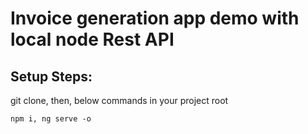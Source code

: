 # Invoice generation app demo with local node Rest API

## Setup Steps:
git clone, then, below commands
in your project root

`
npm i, ng serve -o
`
